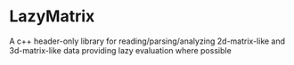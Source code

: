 # LazyMatrix
A c++ header-only library for reading/parsing/analyzing 2d-matrix-like and 3d-matrix-like data providing lazy evaluation where possible
